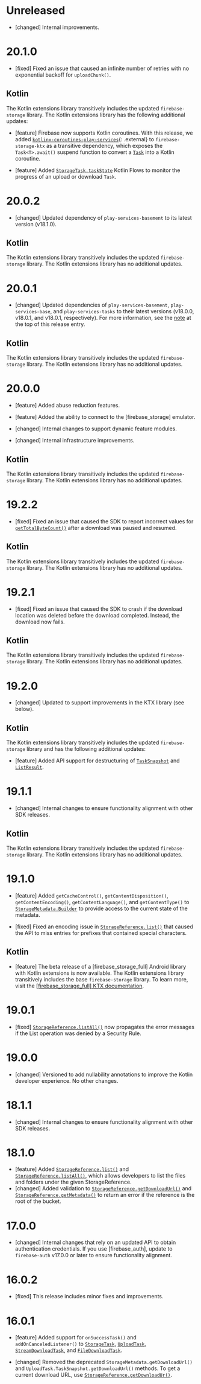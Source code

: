 # Unreleased
* [changed] Internal improvements.

# 20.1.0
* [fixed] Fixed an issue that caused an infinite number of retries with no
  exponential backoff for `uploadChunk()`.


## Kotlin
The Kotlin extensions library transitively includes the updated
`firebase-storage` library. The Kotlin extensions library has the following
additional updates:

* [feature] Firebase now supports Kotlin coroutines.
  With this release, we added
  [`kotlinx-coroutines-play-services`](https://kotlinlang.org/api/kotlinx.coroutines/kotlinx-coroutines-play-services/){: .external}
  to `firebase-storage-ktx` as a transitive dependency, which exposes the
  `Task<T>.await()` suspend function to convert a
  [`Task`](https://developers.google.com/android/guides/tasks) into a Kotlin
  coroutine.

* [feature] Added
  [`StorageTask.taskState`](/docs/reference/kotlin/com/google/firebase/storage/ktx/package-summary#taskState)
  Kotlin Flows to monitor the progress of an upload or download `Task`.

# 20.0.2
* [changed] Updated dependency of `play-services-basement` to its latest
  version (v18.1.0).


## Kotlin
The Kotlin extensions library transitively includes the updated
`firebase-storage` library. The Kotlin extensions library has no additional
updates.

# 20.0.1
* [changed] Updated dependencies of `play-services-basement`,
  `play-services-base`, and `play-services-tasks` to their latest versions
  (v18.0.0, v18.0.1, and v18.0.1, respectively). For more information, see the
  [note](#basement18-0-0_base18-0-1_tasks18-0-1) at the top of this release
  entry.


## Kotlin
The Kotlin extensions library transitively includes the updated
`firebase-storage` library. The Kotlin extensions library has no additional
updates.

# 20.0.0
* [feature] Added abuse reduction features.

* [feature] Added the ability to connect to the [firebase_storage] emulator.

* [changed] Internal changes to support dynamic feature modules.

* [changed] Internal infrastructure improvements.


## Kotlin
The Kotlin extensions library transitively includes the updated
`firebase-storage` library. The Kotlin extensions library has no additional
updates.

# 19.2.2
- [fixed] Fixed an issue that caused the SDK to report incorrect values for
[`getTotalByteCount()`](docs/reference/android/com/google/firebase/storage/FileDownloadTask.TaskSnapshot#getTotalByteCount())
after a download was paused and resumed.


## Kotlin
The Kotlin extensions library transitively includes the updated
`firebase-storage` library. The Kotlin extensions library has no additional
updates.

# 19.2.1
- [fixed] Fixed an issue that caused the SDK to crash if the download location
 was deleted before the download completed. Instead, the download now fails.


## Kotlin
The Kotlin extensions library transitively includes the updated
`firebase-storage` library. The Kotlin extensions library has no additional
updates.





# 19.2.0
- [changed] Updated to support improvements in the KTX library (see below).


## Kotlin
The Kotlin extensions library transitively includes the updated
`firebase-storage` library and has the following additional updates:

- [feature] Added API support for destructuring of
  [`TaskSnapshot`](/docs/reference/kotlin/com/google/firebase/storage/StreamDownloadTask.TaskSnapshot)
  and
  [`ListResult`](/docs/reference/kotlin/com/google/firebase/storage/ListResult).

# 19.1.1
- [changed] Internal changes to ensure functionality alignment with other SDK releases.



## Kotlin
The Kotlin extensions library transitively includes the updated
`firebase-storage` library. The Kotlin extensions library has no additional
updates.

# 19.1.0
- [feature] Added `getCacheControl()`, `getContentDisposition()`,
  `getContentEncoding()`, `getContentLanguage()`, and `getContentType()` to
  [`StorageMetadata.Builder`](/docs/reference/android/com/google/firebase/storage/StorageMetadata.Builder)
  to provide access to the current state of the metadata.

- [fixed] Fixed an encoding issue in
  [`StorageReference.list()`](/docs/reference/android/com/google/firebase/storage/StorageReference.html#list(int))
  that caused the API to miss entries for prefixes that contained special
  characters.


## Kotlin
* [feature] The beta release of a [firebase_storage_full] Android library
  with Kotlin extensions is now available. The Kotlin extensions library
  transitively includes the base `firebase-storage` library. To learn more,
  visit the
  [[firebase_storage_full] KTX documentation](/docs/reference/kotlin/com/google/firebase/storage/ktx/package-summary).

# 19.0.1
- [fixed] [`StorageReference.listAll()`](/docs/reference/android/com/google/firebase/storage/StorageReference.html#listAll())
  now propagates the error messages if the List operation was denied by a
  Security Rule.

# 19.0.0
* [changed] Versioned to add nullability annotations to improve the Kotlin
  developer experience. No other changes.

# 18.1.1
- [changed] Internal changes to ensure functionality alignment with other SDK
  releases.

# 18.1.0
* [feature] Added
  [`StorageReference.list()`](/docs/reference/android/com/google/firebase/storage/StorageReference.html#list(int))
  and [`StorageReference.listAll()`](/docs/reference/android/com/google/firebase/storage/StorageReference.html#listAll()),
  which allows developers to list the files and folders under the given
  StorageReference.
* [changed] Added validation to
  [`StorageReference.getDownloadUrl()`](/docs/reference/android/com/google/firebase/storage/StorageReference.html#getDownloadUrl())
  and [`StorageReference.getMetadata()`](/docs/reference/android/com/google/firebase/storage/StorageReference.html#getMetadata())
  to return an error if the reference is the root of the bucket.

# 17.0.0
* [changed] Internal changes that rely on an updated API to obtain
  authentication credentials. If you use [firebase_auth], update to
  `firebase-auth` v17.0.0 or later to ensure functionality alignment.



# 16.0.2
* [fixed] This release includes minor fixes and improvements.

# 16.0.1
* [feature] Added support for `onSuccessTask()` and `addOnCanceledListener()`
  to [`StorageTask`](/docs/reference/android/com/google/firebase/storage/StorageTask),
  [`UploadTask`](/docs/reference/android/com/google/firebase/storage/UploadTask),
  [`StreamDownloadTask`](/docs/reference/android/com/google/firebase/storage/StreamDownloadTask),
  and [`FileDownloadTask`](/docs/reference/android/com/google/firebase/storage/FileDownloadTask).

* [changed] Removed the deprecated `StorageMetadata.getDownloadUrl()` and
  `UploadTask.TaskSnapshot.getDownloadUrl()` methods. To get a current download
  URL, use
  [`StorageReference.getDownloadUr()`](/docs/reference/android/com/google/firebase/storage/StorageReference.html#getDownloadUrl()).

